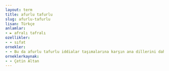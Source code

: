 ```yaml
---
layout: term
title: afurlu tafurlu
slug: afurlu-tafurlu
lisan: Türkçe
anlamlar:
- ► afralı tafralı
ozellikler:
- - sıfat
ornekler:
- - Bu da afurlu tafurlu iddialar taşımalarına karşın ana dillerini dahi ne kadar kötü kullandıklarının bilincine bir türlü varamamalarından hemen anlaşılmaktadır.
orneklerkaynak:
- - Çetin Altan
---
```

